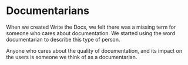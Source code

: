 Documentarians
==============

When we created Write the Docs,
we felt there was a missing term for someone who cares about documentation.
We started using the word documentarian to describe this type of person.

Anyone who cares about the quality of documentation,
and its impact on the users is someone we think of as a documentarian.
